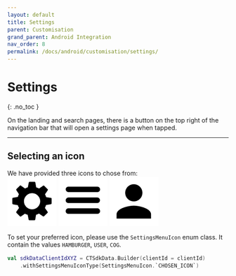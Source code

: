 ```yaml
---
layout: default
title: Settings 
parent: Customisation
grand_parent: Android Integration
nav_order: 8
permalink: /docs/android/customisation/settings/
---
```


# Settings 
{: .no_toc }

On the landing and search pages, there is a button on the top right of the navigation bar that will open a settings page when tapped. 

---

## Selecting an icon 
We have provided three icons to chose from: <br />
![](/uploads/cog.png) ![](/uploads/hamburger.png) ![](/uploads/user.png)

To set your preferred icon, please use the `SettingsMenuIcon` enum class. 
It contain the values `HAMBURGER`, `USER`, `COG`. 

```kotlin
val sdkDataClientIdXYZ = CTSdkData.Builder(clientId = clientId)
    .withSettingsMenuIconType(SettingsMenuIcon.`CHOSEN_ICON`)
``` 
